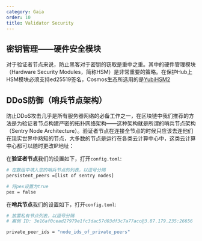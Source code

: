 ```yaml
---
category: Gaia
order: 10
title: Validator Security
---
```


## 密钥管理——硬件安全模块

对于验证者节点来说，防止黑客对于密钥的窃取是重中之重。其中的硬件管理模块（Hardware Security Modules，简称HSM）是非常重要的策略。在保护Hub上HSM模块必须支持ed25519签名，Cosmos生态所选用的是[YubiHSM2](https://github.com/iqlusioninc/yubihsm.rs)

## DDoS防御（哨兵节点架构）

防止DDoS攻击几乎是所有服务器网络的必备工作之一，在区块链中我们推荐的方法是为验证者节点构建严密的拓扑网络架构——这种架构就是所谓的哨兵节点架构（Sentry Node Architecture）。验证者节点在连接全节点的时候只应该去连他们在现实世界中熟知的节点，大多数的节点是运行在各类云计算中心中，这类云计算中心都可以随时更改IP地址：

在**验证者节点**我们的设置如下，打开`config.toml`:

```bash
# 在数组中填入您的哨兵节点的列表，以逗号分隔
persistent_peers =[list of sentry nodes]

# 将pex设置为true
pex = false
```

在**哨兵节点**我们的设置如下，打开`config.toml`:

```bash
# 放置私有节点列表，以逗号分隔
# 案例 ID: 3e16af0cead27979e1fc3dac57d03df3c7a77acc@3.87.179.235:26656

private_peer_ids = "node_ids_of_private_peers"
```